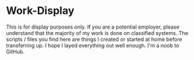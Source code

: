 # Work-Display
This is for display purposes only. If you are a potential employer, please understand that the majority of my work is done on classified systems.
The scripts / files you find here are things I created or started at home before transferring up.
I hope I layed everything out well enough. I'm a noob to GitHub.
